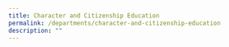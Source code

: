 ```yaml
---
title: Character and Citizenship Education
permalink: /departments/character-and-citizenship-education
description: ""
---
```

